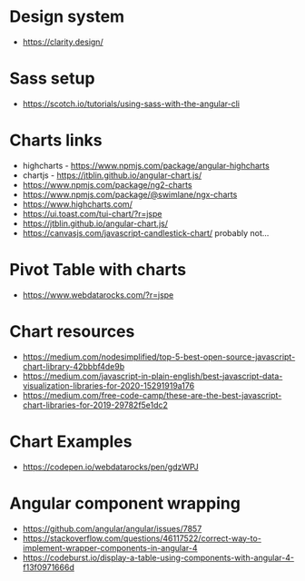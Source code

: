 <!--- Repo  https://github.com/abdul06/responsive-data-dashboard -->

# Design system
  - https://clarity.design/

# Sass setup
  - https://scotch.io/tutorials/using-sass-with-the-angular-cli

# Charts links
 -  highcharts - https://www.npmjs.com/package/angular-highcharts
 - chartjs - https://jtblin.github.io/angular-chart.js/
 - https://www.npmjs.com/package/ng2-charts
 - https://www.npmjs.com/package/@swimlane/ngx-charts
 - https://www.highcharts.com/
 - https://ui.toast.com/tui-chart/?r=jspe
 - https://jtblin.github.io/angular-chart.js/
 - https://canvasjs.com/javascript-candlestick-chart/ probably not...

# Pivot Table with charts
  - https://www.webdatarocks.com/?r=jspe

# Chart resources
  - https://medium.com/nodesimplified/top-5-best-open-source-javascript-chart-library-42bbbf4de9b
  - https://medium.com/javascript-in-plain-english/best-javascript-data-visualization-libraries-for-2020-15291919a176
  - https://medium.com/free-code-camp/these-are-the-best-javascript-chart-libraries-for-2019-29782f5e1dc2

# Chart Examples
  - https://codepen.io/webdatarocks/pen/gdzWPJ
  

# Angular component wrapping
- https://github.com/angular/angular/issues/7857
- https://stackoverflow.com/questions/46117522/correct-way-to-implement-wrapper-components-in-angular-4
- https://codeburst.io/display-a-table-using-components-with-angular-4-f13f0971666d

<!---  
include
- https://jtblin.github.io/angular-chart.js/ 
<script src="node_modules/chart.js/Chart.min.js"></script>
<script src="node_modules/angular-chart.js/dist/angular-chart.min.js"></script>
--->